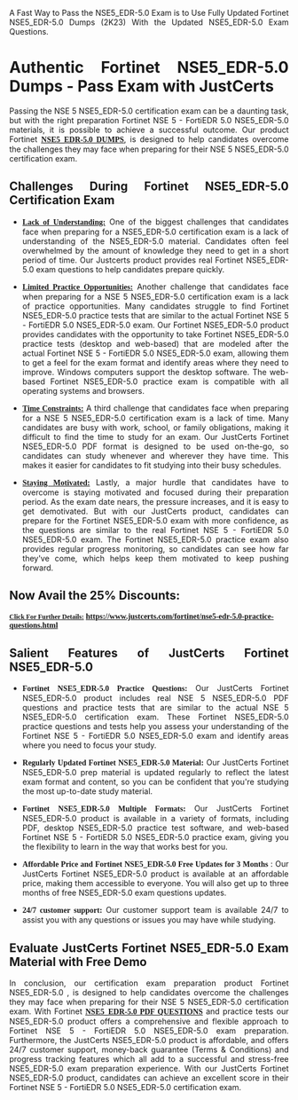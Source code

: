 <p dir="auto" style="text-align: justify;">A Fast Way to Pass the NSE5_EDR-5.0 Exam is to Use Fully Updated Fortinet NSE5_EDR-5.0 Dumps (2K23) With the Updated NSE5_EDR-5.0 Exam Questions.</p>

<h1 style="text-align: justify;"><strong>Authentic Fortinet NSE5_EDR-5.0 Dumps - Pass Exam with JustCerts</strong></h1>

<p style="text-align: justify;">Passing the NSE 5 NSE5_EDR-5.0 certification exam can be a daunting task, but with the right preparation Fortinet NSE 5 - FortiEDR 5.0 NSE5_EDR-5.0 materials, it is possible to achieve a successful outcome. Our product Fortinet <strong><a href="https://www.justcerts.com/fortinet/nse5-edr-5.0-practice-questions.html"><span style="font-family:Georgia,serif;"><u>NSE5_EDR-5.0 DUMPS</u></span></a></strong>, is designed to help candidates overcome the challenges they may face when preparing for their NSE 5 NSE5_EDR-5.0 certification exam.</p>

<h2 style="text-align: justify;"><strong>Challenges During Fortinet NSE5_EDR-5.0 Certification Exam</strong></h2>

<ul>
	<li style="text-align: justify;"><u><span style="font-family:Georgia,serif;"><strong>Lack of Understanding:</strong></span></u> One of the biggest challenges that candidates face when preparing for a NSE5_EDR-5.0 certification exam is a lack of understanding of the NSE5_EDR-5.0 material. Candidates often feel overwhelmed by the amount of knowledge they need to get in a short period of time. Our Justcerts product provides real Fortinet NSE5_EDR-5.0 exam questions to help candidates prepare quickly.</li>
</ul>

<ul>
	<li style="text-align: justify;"><u><span style="font-family:Georgia,serif;"><strong>Limited Practice Opportunities:</strong></span></u> Another challenge that candidates face when preparing for a NSE 5 NSE5_EDR-5.0 certification exam is a lack of practice opportunities. Many candidates struggle to find Fortinet NSE5_EDR-5.0 practice tests that are similar to the actual Fortinet NSE 5 - FortiEDR 5.0 NSE5_EDR-5.0 exam. Our Fortinet NSE5_EDR-5.0 product provides candidates with the opportunity to take Fortinet NSE5_EDR-5.0 practice tests (desktop and web-based) that are modeled after the actual Fortinet NSE 5 - FortiEDR 5.0 NSE5_EDR-5.0 exam, allowing them to get a feel for the exam format and identify areas where they need to improve. Windows computers support the desktop software. The web-based Fortinet NSE5_EDR-5.0 practice exam is compatible with all operating systems and browsers.</li>
</ul>

<ul>
	<li style="text-align: justify;"><u><span style="font-family:Georgia,serif;"><strong>Time Constraints:</strong></span></u> A third challenge that candidates face when preparing for a NSE 5 NSE5_EDR-5.0 certification exam is a lack of time. Many candidates are busy with work, school, or family obligations, making it difficult to find the time to study for an exam. Our JustCerts Fortinet NSE5_EDR-5.0 PDF format is designed to be used on-the-go, so candidates can study whenever and wherever they have time. This makes it easier for candidates to fit studying into their busy schedules.</li>
</ul>

<ul>
	<li style="text-align: justify;"><u><span style="font-family:Georgia,serif;"><strong>Staying Motivated:</strong></span></u> Lastly, a major hurdle that candidates have to overcome is staying motivated and focused during their preparation period. As the exam date nears, the pressure increases, and it is easy to get demotivated. But with our JustCerts product, candidates can prepare for the Fortinet NSE5_EDR-5.0 exam with more confidence, as the questions are similar to the real Fortinet NSE 5 - FortiEDR 5.0 NSE5_EDR-5.0 exam. The Fortinet NSE5_EDR-5.0 practice exam also provides regular progress monitoring, so candidates can see how far they've come, which helps keep them motivated to keep pushing forward.</li>
</ul>

<h2 style="text-align: justify;"><strong>Now Avail the 25% Discounts:</strong></h2>

<p><span style="font-size:12px;"><u><span style="font-family:Georgia,serif;"><strong>Click For Further Details:</strong></span></u></span><span style="font-size:14px;"><span style="font-family:Georgia,serif;"><strong> <a href="https://www.justcerts.com/fortinet/nse5-edr-5.0-practice-questions.html">https://www.justcerts.com/fortinet/nse5-edr-5.0-practice-questions.html</a></strong></span></span></p>

<h2 style="text-align: justify;"><strong>Salient Features of JustCerts Fortinet NSE5_EDR-5.0</strong></h2>

<ul>
	<li style="text-align: justify;"><span style="font-family:Georgia,serif;"><strong>Fortinet NSE5_EDR-5.0 Practice Questions:</strong></span> Our JustCerts Fortinet NSE5_EDR-5.0 product includes real NSE 5 NSE5_EDR-5.0 PDF questions and practice tests that are similar to the actual NSE 5 NSE5_EDR-5.0 certification exam. These Fortinet NSE5_EDR-5.0 practice questions and tests help you assess your understanding of the Fortinet NSE 5 - FortiEDR 5.0 NSE5_EDR-5.0 exam and identify areas where you need to focus your study.</li>
</ul>

<ul>
	<li style="text-align: justify;"><span style="font-family:Georgia,serif;"><strong>Regularly Updated Fortinet NSE5_EDR-5.0 Material:</strong></span> Our JustCerts Fortinet NSE5_EDR-5.0 prep material is updated regularly to reflect the latest exam format and content, so you can be confident that you're studying the most up-to-date study material.</li>
</ul>

<ul>
	<li style="text-align: justify;"><span style="font-family:Georgia,serif;"><strong>Fortinet NSE5_EDR-5.0 Multiple Formats:</strong></span> Our JustCerts Fortinet NSE5_EDR-5.0 product is available in a variety of formats, including PDF, desktop NSE5_EDR-5.0 practice test software, and web-based Fortinet NSE 5 - FortiEDR 5.0 NSE5_EDR-5.0 practice exam, giving you the flexibility to learn in the way that works best for you.</li>
</ul>

<ul>
	<li style="text-align: justify;"><span style="font-family:Georgia,serif;"><strong>Affordable Price and Fortinet NSE5_EDR-5.0 Free Updates for 3 Months</strong></span> : Our JustCerts Fortinet NSE5_EDR-5.0 product is available at an affordable price, making them accessible to everyone. You will also get up to three months of free NSE5_EDR-5.0 exam questions updates.</li>
</ul>

<ul>
	<li style="text-align: justify;"><span style="font-family:Georgia,serif;"><strong>24/7 customer support:</strong></span> Our customer support team is available 24/7 to assist you with any questions or issues you may have while studying.</li>
</ul>

<h2 style="text-align: justify;"><strong>Evaluate JustCerts Fortinet NSE5_EDR-5.0 Exam Material with Free Demo</strong></h2>

<p style="text-align: justify;">In conclusion, our certification exam preparation product Fortinet NSE5_EDR-5.0 , is designed to help candidates overcome the challenges they may face when preparing for their NSE 5 NSE5_EDR-5.0 certification exam. With Fortinet <a href="https://www.justcerts.com/fortinet/nse5-edr-5.0-practice-questions.html"><u><strong><span style="font-family:Georgia,serif;">NSE5_EDR-5.0 PDF QUESTIONS</span></strong></u></a> and practice tests our NSE5_EDR-5.0 product offers a comprehensive and flexible approach to Fortinet NSE 5 - FortiEDR 5.0 NSE5_EDR-5.0 exam preparation. Furthermore, the JustCerts NSE5_EDR-5.0 product is affordable, and offers 24/7 customer support, money-back guarantee (Terms & Conditions) and progress tracking features which all add to a successful and stress-free NSE5_EDR-5.0 exam preparation experience. With our JustCerts Fortinet NSE5_EDR-5.0 product, candidates can achieve an excellent score in their Fortinet NSE 5 - FortiEDR 5.0 NSE5_EDR-5.0 certification exam.</p>
